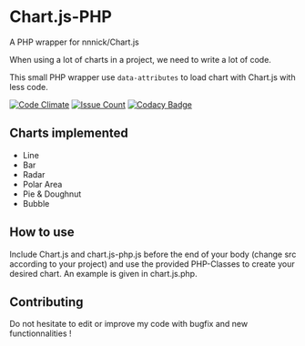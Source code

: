 Chart.js-PHP
============

A PHP wrapper for nnnick/Chart.js

When using a lot of charts in a project, we need to write a lot of code.

This small PHP wrapper use `data-attributes` to load chart with Chart.js with less code.

[![Code Climate](https://codeclimate.com/github/Idrinth/Chart.js-PHP/badges/gpa.svg)](https://codeclimate.com/github/Idrinth/Chart.js-PHP)
[![Issue Count](https://codeclimate.com/github/Idrinth/Chart.js-PHP/badges/issue_count.svg)](https://codeclimate.com/github/Idrinth/Chart.js-PHP)
[![Codacy Badge](https://api.codacy.com/project/badge/Grade/a7ceb2c1de284c749d7a98677b14353d)](https://www.codacy.com/app/Idrinth/Chart-js-PHP?utm_source=github.com&amp;utm_medium=referral&amp;utm_content=Idrinth/Chart.js-PHP&amp;utm_campaign=Badge_Grade)

## Charts implemented
* Line
* Bar
* Radar
* Polar Area
* Pie & Doughnut
* Bubble

## How to use
Include Chart.js and chart.js-php.js before the end of your body (change src according to your project) and use the provided PHP-Classes to create your desired chart.
An example is given in chart.js.php.

## Contributing
Do not hesitate to edit or improve my code with bugfix and new functionnalities !
